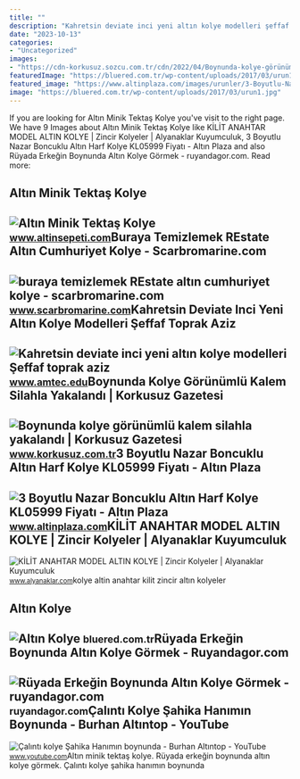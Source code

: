```yaml
---
title: ""
description: "Kahretsin deviate inci yeni altın kolye modelleri şeffaf toprak aziz"
date: "2023-10-13"
categories:
- "Uncategorized"
images:
- "https://cdn-korkusuz.sozcu.com.tr/cdn/2022/04/Boynunda-kolye-görünümlü-kalem-silahla-yakalandı.jpg"
featuredImage: "https://bluered.com.tr/wp-content/uploads/2017/03/urun1.jpg"
featured_image: "https://www.altinplaza.com/images/urunler/3-Boyutlu-Nazar-Boncuklu-Altin-Harf-Kolye-KL05999-resim4-22128.jpg"
image: "https://bluered.com.tr/wp-content/uploads/2017/03/urun1.jpg"
---
```


If you are looking for Altın Minik Tektaş Kolye you've visit to the right page. We have 9 Images about Altın Minik Tektaş Kolye like KİLİT ANAHTAR MODEL ALTIN KOLYE | Zincir Kolyeler | Alyanaklar Kuyumculuk, 3 Boyutlu Nazar Boncuklu Altın Harf Kolye KL05999 Fiyatı - Altın Plaza and also Rüyada Erkeğin Boynunda Altın Kolye Görmek - ruyandagor.com. Read more:

Altın Minik Tektaş Kolye
------------------------

 ![Altın Minik Tektaş Kolye](https://www.altinsepeti.com/img_urun/altin-minik-tektas-kolye-f2-15396834801.jpg) <small>www.altinsepeti.com</small>Buraya Temizlemek REstate Altın Cumhuriyet Kolye - Scarbromarine.com
--------------------------------------------------------------------

 ![buraya temizlemek REstate altın cumhuriyet kolye - scarbromarine.com](https://www.cigold.com.tr/images/urunler/Cigold-14-Ayar-Altin-Tas--li-Tug--rali-Kolye-Ucu-K2KLU0385054867-resim-4867.jpg) <small>www.scarbromarine.com</small>Kahretsin Deviate Inci Yeni Altın Kolye Modelleri Şeffaf Toprak Aziz
--------------------------------------------------------------------

 ![Kahretsin deviate inci yeni altın kolye modelleri Şeffaf toprak aziz](https://www.sembolgold.com/altin-madalyon-kolye-yeni-model-md-039784-19035-77-B.jpg) <small>www.amtec.edu</small>Boynunda Kolye Görünümlü Kalem Silahla Yakalandı | Korkusuz Gazetesi
--------------------------------------------------------------------

 ![Boynunda kolye görünümlü kalem silahla yakalandı | Korkusuz Gazetesi](https://cdn-korkusuz.sozcu.com.tr/cdn/2022/04/Boynunda-kolye-görünümlü-kalem-silahla-yakalandı.jpg) <small>www.korkusuz.com.tr</small>3 Boyutlu Nazar Boncuklu Altın Harf Kolye KL05999 Fiyatı - Altın Plaza
----------------------------------------------------------------------

 ![3 Boyutlu Nazar Boncuklu Altın Harf Kolye KL05999 Fiyatı - Altın Plaza](https://www.altinplaza.com/images/urunler/3-Boyutlu-Nazar-Boncuklu-Altin-Harf-Kolye-KL05999-resim4-22128.jpg) <small>www.altinplaza.com</small>KİLİT ANAHTAR MODEL ALTIN KOLYE | Zincir Kolyeler | Alyanaklar Kuyumculuk
-------------------------------------------------------------------------

 ![KİLİT ANAHTAR MODEL ALTIN KOLYE | Zincir Kolyeler | Alyanaklar Kuyumculuk](https://www.alyanaklar.com/Uploads/UrunResimleri/buyuk/kilit-anahtar-model-altin-kolye-6cd8ba.jpg) <small>www.alyanaklar.com</small>kolye altin anahtar kilit zincir altın kolyeler

Altın Kolye
-----------

 ![Altın Kolye](https://bluered.com.tr/wp-content/uploads/2017/03/urun1.jpg) <small>bluered.com.tr</small>Rüyada Erkeğin Boynunda Altın Kolye Görmek - Ruyandagor.com
-----------------------------------------------------------

 ![Rüyada Erkeğin Boynunda Altın Kolye Görmek - ruyandagor.com](https://images.ruyandagor.com/2017/05/erkegin-boynunda-altin-kolye-gormek-1343.jpg) <small>ruyandagor.com</small>Çalıntı Kolye Şahika Hanımın Boynunda - Burhan Altıntop - YouTube
-----------------------------------------------------------------

 ![Çalıntı kolye Şahika Hanımın boynunda - Burhan Altıntop - YouTube](https://i.ytimg.com/vi/Gsi091O0fb0/maxresdefault.jpg) <small>www.youtube.com</small>Altın minik tektaş kolye. Rüyada erkeğin boynunda altın kolye görmek. Çalıntı kolye şahika hanımın boynunda
